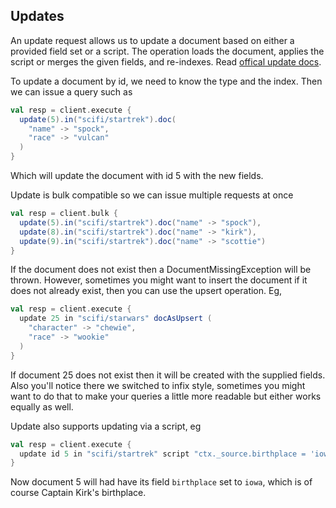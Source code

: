 ## Updates

An update request allows us to update a document based on either a provided field set or a script.
The operation loads the document, applies the script or merges the given fields, and re-indexes.
Read [offical update docs](http://www.elasticsearch.org/guide/en/elasticsearch/reference/current/docs-update.html).

To update a document by id, we need to know the type and the index. Then we can issue a query such as

```scala
val resp = client.execute {
  update(5).in("scifi/startrek").doc(
    "name" -> "spock",
    "race" -> "vulcan"
  )
}
```

Which will update the document with id 5 with the new fields.

Update is bulk compatible so we can issue multiple requests at once

```scala
val resp = client.bulk {
  update(5).in("scifi/startrek").doc("name" -> "spock"),
  update(8).in("scifi/startrek").doc("name" -> "kirk"),
  update(9).in("scifi/startrek").doc("name" -> "scottie")
}
```

If the document does not exist then a DocumentMissingException will be thrown. However, sometimes
you might want to insert the document if it does not already exist, then you can use the upsert
operation. Eg,

```scala
val resp = client.execute {
  update 25 in "scifi/starwars" docAsUpsert (
    "character" -> "chewie",
    "race" -> "wookie"
  )
}
```

If document 25 does not exist then it will be created with the supplied fields.
Also you'll notice there we switched to infix style, sometimes you might want to do that to make
your queries a little more readable but either works equally as well.

Update also supports updating via a script, eg

```scala
val resp = client.execute {
  update id 5 in "scifi/startrek" script "ctx._source.birthplace = 'iowa'"
}
```

Now document 5 will had have its field `birthplace` set to `iowa`, which is of course Captain Kirk's birthplace.
